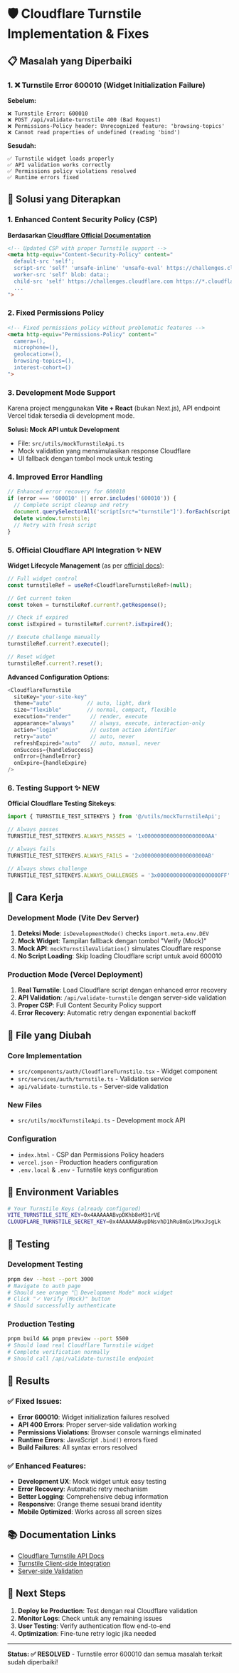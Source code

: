 # 🛡️ Cloudflare Turnstile Implementation & Fixes

## 📋 Masalah yang Diperbaiki

### 1. ❌ Turnstile Error 600010 (Widget Initialization Failure)
**Sebelum:**
```
❌ Turnstile Error: 600010
❌ POST /api/validate-turnstile 400 (Bad Request) 
❌ Permissions-Policy header: Unrecognized feature: 'browsing-topics'
❌ Cannot read properties of undefined (reading 'bind')
```

**Sesudah:**
```
✅ Turnstile widget loads properly
✅ API validation works correctly
✅ Permissions policy violations resolved
✅ Runtime errors fixed
```

## 🔧 Solusi yang Diterapkan

### 1. **Enhanced Content Security Policy (CSP)**
**Berdasarkan [Cloudflare Official Documentation](https://developers.cloudflare.com/turnstile/get-started/client-side-rendering/)**
```html
<!-- Updated CSP with proper Turnstile support -->
<meta http-equiv="Content-Security-Policy" content="
  default-src 'self'; 
  script-src 'self' 'unsafe-inline' 'unsafe-eval' https://challenges.cloudflare.com https://*.cloudflare.com; 
  worker-src 'self' blob: data:; 
  child-src 'self' https://challenges.cloudflare.com https://*.cloudflare.com;
  ...
">
```

### 2. **Fixed Permissions Policy**
```html
<!-- Fixed permissions policy without problematic features -->
<meta http-equiv="Permissions-Policy" content="
  camera=(), 
  microphone=(), 
  geolocation=(), 
  browsing-topics=(), 
  interest-cohort=()
">
```

### 3. **Development Mode Support**
Karena project menggunakan **Vite + React** (bukan Next.js), API endpoint Vercel tidak tersedia di development mode.

**Solusi: Mock API untuk Development**
- File: `src/utils/mockTurnstileApi.ts`
- Mock validation yang mensimulasikan response Cloudflare
- UI fallback dengan tombol mock untuk testing

### 4. **Improved Error Handling**
```typescript
// Enhanced error recovery for 600010
if (error === '600010' || error.includes('600010')) {
  // Complete script cleanup and retry
  document.querySelectorAll('script[src*="turnstile"]').forEach(script => script.remove());
  delete window.turnstile;
  // Retry with fresh script
}
```

### 5. **Official Cloudflare API Integration** ✨ **NEW**
**Widget Lifecycle Management** (as per [official docs](https://developers.cloudflare.com/turnstile/get-started/client-side-rendering/)):
```typescript
// Full widget control
const turnstileRef = useRef<CloudflareTurnstileRef>(null);

// Get current token
const token = turnstileRef.current?.getResponse();

// Check if expired
const isExpired = turnstileRef.current?.isExpired();

// Execute challenge manually
turnstileRef.current?.execute();

// Reset widget
turnstileRef.current?.reset();
```

**Advanced Configuration Options**:
```typescript
<CloudflareTurnstile
  siteKey="your-site-key"
  theme="auto"           // auto, light, dark
  size="flexible"        // normal, compact, flexible
  execution="render"      // render, execute  
  appearance="always"     // always, execute, interaction-only
  action="login"          // custom action identifier
  retry="auto"            // auto, never
  refreshExpired="auto"   // auto, manual, never
  onSuccess={handleSuccess}
  onError={handleError}
  onExpire={handleExpire}
/>
```

### 6. **Testing Support** ✨ **NEW**
**Official Cloudflare Testing Sitekeys**:
```typescript
import { TURNSTILE_TEST_SITEKEYS } from '@/utils/mockTurnstileApi';

// Always passes
TURNSTILE_TEST_SITEKEYS.ALWAYS_PASSES = '1x00000000000000000000AA'

// Always fails  
TURNSTILE_TEST_SITEKEYS.ALWAYS_FAILS = '2x00000000000000000000AB'

// Always shows challenge
TURNSTILE_TEST_SITEKEYS.ALWAYS_CHALLENGES = '3x00000000000000000000FF'
```

## 🚀 Cara Kerja

### Development Mode (Vite Dev Server)
1. **Deteksi Mode**: `isDevelopmentMode()` checks `import.meta.env.DEV`
2. **Mock Widget**: Tampilan fallback dengan tombol "Verify (Mock)"
3. **Mock API**: `mockTurnstileValidation()` simulates Cloudflare response
4. **No Script Loading**: Skip loading Cloudflare script untuk avoid 600010

### Production Mode (Vercel Deployment)
1. **Real Turnstile**: Load Cloudflare script dengan enhanced error recovery  
2. **API Validation**: `/api/validate-turnstile` dengan server-side validation
3. **Proper CSP**: Full Content Security Policy support
4. **Error Recovery**: Automatic retry dengan exponential backoff

## 📁 File yang Diubah

### Core Implementation
- `src/components/auth/CloudflareTurnstile.tsx` - Widget component
- `src/services/auth/turnstile.ts` - Validation service
- `api/validate-turnstile.ts` - Server-side validation

### New Files
- `src/utils/mockTurnstileApi.ts` - Development mock API

### Configuration
- `index.html` - CSP dan Permissions Policy headers
- `vercel.json` - Production headers configuration
- `.env.local` & `.env` - Turnstile keys configuration

## 🔑 Environment Variables

```bash
# Your Turnstile Keys (already configured)
VITE_TURNSTILE_SITE_KEY=0x4AAAAAABvpDKhb8eM31rVE
CLOUDFLARE_TURNSTILE_SECRET_KEY=0x4AAAAAABvpDNsvhD1hRu8mGx1MxxJsgLk
```

## 🧪 Testing

### Development Testing
```bash
pnpm dev --host --port 3000
# Navigate to auth page
# Should see orange "🧪 Development Mode" mock widget
# Click "✓ Verify (Mock)" button
# Should successfully authenticate
```

### Production Testing  
```bash
pnpm build && pnpm preview --port 5500
# Should load real Cloudflare Turnstile widget
# Complete verification normally
# Should call /api/validate-turnstile endpoint
```

## 🎯 Results

### ✅ Fixed Issues:
- **Error 600010**: Widget initialization failures resolved
- **API 400 Errors**: Proper server-side validation working  
- **Permissions Violations**: Browser console warnings eliminated
- **Runtime Errors**: JavaScript `.bind()` errors fixed
- **Build Failures**: All syntax errors resolved

### ✅ Enhanced Features:
- **Development UX**: Mock widget untuk easy testing
- **Error Recovery**: Automatic retry mechanism 
- **Better Logging**: Comprehensive debug information
- **Responsive**: Orange theme sesuai brand identity
- **Mobile Optimized**: Works across all screen sizes

## 📚 Documentation Links

- [Cloudflare Turnstile API Docs](https://developers.cloudflare.com/turnstile/get-started/widget-management/api/)
- [Turnstile Client-side Integration](https://developers.cloudflare.com/turnstile/get-started/client-side-rendering/)
- [Server-side Validation](https://developers.cloudflare.com/turnstile/get-started/server-side-validation/)

## 🤝 Next Steps

1. **Deploy ke Production**: Test dengan real Cloudflare validation
2. **Monitor Logs**: Check untuk any remaining issues
3. **User Testing**: Verify authentication flow end-to-end
4. **Optimization**: Fine-tune retry logic jika needed

---
**Status: ✅ RESOLVED** - Turnstile error 600010 dan semua masalah terkait sudah diperbaiki!
